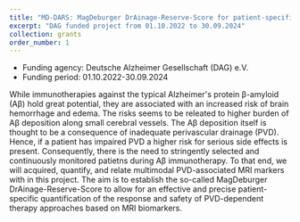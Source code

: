 ```yaml
---
title: "MD-DARS: MagDeburger DrAinage-Reserve-Score for patient-specific, MRI-based prediction of perivascular drainage in the Alzheimer’s continuum"
excerpt: "DAG funded project from 01.10.2022 to 30.09.2024"
collection: grants
order_number: 1
---
```


* Funding agency: Deutsche Alzheimer Gesellschaft (DAG) e.V.
* Funding period: 01.10.2022-30.09.2024

While immunotherapies against the typical Alzheimer's protein β-amyloid (Aβ) hold great potential, they are associated with an increased risk of brain hemorrhage and edema. 
The risks seems to be releated to higher burden of Aβ deposition  along small cerebral vessels. 
The Aβ deposition itself is thought to be a consequence of inadequate perivascular drainage (PVD). 
Hence, if a patient has impaired PVD a higher risk for serious side effects is present. 
Consequently, there is the need to stringently selected and continuously monitored patietns during Aβ immunotherapy. 
To that end, we will acquired, quantify, and relate multimodal PVD-associated MRI markers with in this project. 
The aim is to establish the so-called MagDeburger DrAinage-Reserve-Score to allow for an effective and precise patient-specific quantification of the response and safety of PVD-dependent therapy approaches based on MRI biomarkers.
